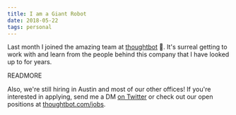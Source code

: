 ```yaml
---
title: I am a Giant Robot
date: 2018-05-22
tags: personal
---
```


Last month I joined the amazing team at [thoughtbot](https://thoughtbot.com) 🎉. It's surreal getting to work with and learn from the people behind this company that I have looked up to for years.

READMORE

Also, we're still hiring in Austin and most of our other offices! If you're interested in applying, send me a DM [on Twitter](https://twitter.com/stephenhanson) or check out our open positions at [thoughtbot.com/jobs](https://thoughtbot.com/jobs).
